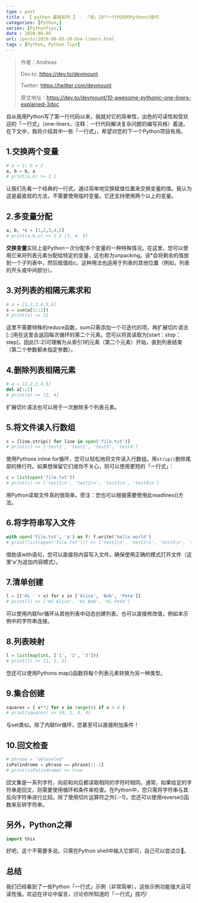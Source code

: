 ```yaml
---
type : post
title : 【 python 基础系列 】 - 「译」10个一行代码的Python小技巧
categories: [Python,] 
series: [PythonTips,]
date : 2020-08-05
url: /posts/2020-08-05-10-One-liners.html 
tags : [Python, Python Tips]
---
```



> 作者：Andreas
>
> Dev.to: https://dev.to/devmount
>
> Twitter: https://twitter.com/devmount
>
> 原文地址：https://dev.to/devmount/10-awesome-pythonic-one-liners-explained-3doc


自从我用Python写了第一行代码以来，我就对它的简单性，出色的可读性和受欢迎的「一行式」（one-liners，注释：一行代码解决复杂问题的编写风格）着迷。在下文中，我将介绍其中一些「一行式」，希望对您的下一个Python项目有用。

## 1.交换两个变量

```python
# a = 1; b = 2
a, b = b, a
# print(a,b) >> 2 1
```

让我们先看一个经典的一行式，通过简单地交换赋值位置来交换变量的值。我认为这是最直观的方法，不需要使用临时变量。它还支持使用两个以上的变量。

## 2.多变量分配

```python
a, b, *c = [1,2,3,4,5]
# print(a,b,c) >> 1 2 [3, 4, 5]
```

**交换变量**实际上是Python一次分配多个变量的一种特殊情况。在这里，您可以使用它来将列表元素分配给特定的变量，这也称为unpacking。该*会将剩余的值放到一个子列表中，然后赋值给c。这种用法也适用于列表的其他位置（例如，列表的开头或中间部分）。

## 3.对列表的相隔元素求和

```python
# a = [1,2,3,4,5,6]
s = sum(a[1::2])
# print(s) >> 12
```

这里不需要特殊的reduce函数，sum只需添加一个可迭代的项。再扩展切片语法 [::]用在这里会返回每次循环的第二个元素。您可以将其读取为[start：stop：step]，因此[1::2]可理解为从索引1的元素（第二个元素）开始，直到列表结束（第二个参数都未指定参数）。

## 4.删除列表相隔元素

```python
# a = [1,2,3,4,5]
del a[::2]
# print(a) >> [2, 4]
```
扩展切片语法也可以用于一次删除多个列表元素。

## 5.将文件读入行数组

```python
c = [line.strip() for line in open('file.txt')]
# print(c) >> ['test1', 'test2', 'test3', 'test4']
```

使用Pythons inline for循环，您可以轻松地将文件读入行数组。用`strip()`删除尾部的换行符。如果想保留它们或你不关心，则可以使用更短的「一行式」：

```python
c = list(open('file.txt'))
# print(c) >> ['test1\n', 'test2\n', 'test3\n', 'test4\n']
```

用Python读取文件真的很简单。旁注：您也可以根据需要使用此readlines()方法。

## 6.将字符串写入文件

```python
with open('file.txt', 'a') as f: f.write('hello world')
# print(list(open('file.txt'))) >> ['test1\n', 'test2\n', 'test3\n', 'test4\n', 'hello world']
```

借助该with语句，您可以直接将内容写入文件。确保使用正确的模式打开文件（这里'a'为追加内容模式）。

## 7.清单创建

```python
l = [('Hi '​ + x) ​for​ x ​in​ [​'Alice'​, ​'Bob'​, ​'Pete'​]]
# print(l) >> ['Hi Alice', 'Hi Bob', 'Hi Pete']
```

可以使用内联for循环从其他列表中动态创建列表。也可以直接修改值，例如本示例中的字符串连接。

## 8.列表映射

```python
l = list(map(int, ['1', '2', '3']))
# print(l) >> [1, 2, 3]
```

您还可以使用Pythons map()函数将每个列表元素转换为另一种类型。

## 9.集合创建

```python
squares = { x**2 for x in range(6) if x < 4 }
# print(squares) >> {0, 1, 4, 9}
```
与set类似。除了内联for循环，您甚至可以直接附加条件！

## 10.回文检查

```python 
# phrase = 'deleveled'
isPalindrome = phrase == phrase[::-1]
# print(isPalindrome) >> true
```
回文集是一系列字符，向前和向后都读取相同的字符时相同。通常，如果给定的字符串是回文，则需要使用循环和条件来检查。在Python中，您只需将字符串与其反向字符串进行比较。除了使用切片运算符之外[::-1]，您还可以使用reverse()函数来反转字符串。

## 另外，Python之禅

```python
import this
```
好吧，这个不需要多说。只需在Python shell中输入它即可，自己可以尝试😊🎉。

## 总结

我们已经看到了一些Python「一行式」示例（非常简单），这些示例功能强大且可读性强。欢迎在评论中留言，讨论你所知道的「一行式」技巧!

